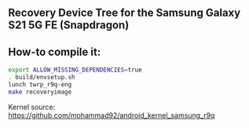 ## Recovery Device Tree for the Samsung Galaxy S21 5G FE (Snapdragon)

## How-to compile it:

```sh
export ALLOW_MISSING_DEPENDENCIES=true
. build/envsetup.sh
lunch twrp_r9q-eng
make recoveryimage
```

Kernel source:
https://github.com/mohammad92/android_kernel_samsung_r9q
